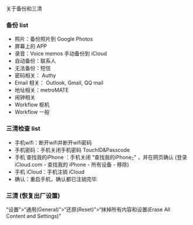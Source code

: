 
关于备份和三清

### 备份 list

- 照片：备份照片到 Google Photos 
- 屏幕上的 APP
- 录音：Voice memos 手动备份到 iCloud
- 自动备份：联系人
- 无法备份：短信
- 密码相关： Authy
- Email 相关： Outlook, Gmail, QQ mail 
- 地址相关：metroMATE
- 闹钟相关
- Workflow 枢机
- Workflow 一般

### 三清检查 list

- 手机wifi：断开wifi并断开wifi密码 
- 手机密码：手机关闭手机密码 TouchID&Passcode
- 手机 查找我的iPhone ：手机关闭 "查找我的iPhone[-](https://support.apple.com/zh-cn/HT201441)" ，并在网页确认 (登录 iCloud.com - 查找我的 iPhone - 所有设备 - 移除)
- 手机 iCloud：手机注销 iCloud
- 确认：重启手机，确认都已注销完毕

### 三清 (恢复出厂设置)

“设置”>“通用(General)”>“还原(Reset)”>“抹掉所有内容和设置(Erase All Content and Settings)”


